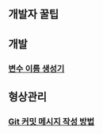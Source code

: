 ## 개발자 꿀팁


## 개발

### [변수 이름 생성기](https://www.curioustore.com/#!/)

## 형상관리

### [Git 커밋 메시지 작성 방법](https://cbea.ms/git-commit/)
